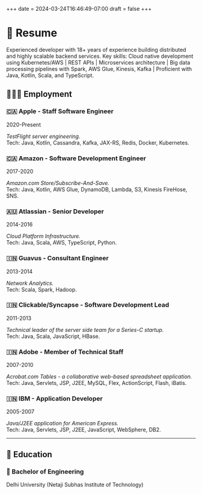 +++
date = 2024-03-24T16:46:49-07:00
draft = false
+++

# 📝 Resume

Experienced developer with 18+ years of experience building distributed and highly scalable backend services. Key skills: Cloud native development using Kubernetes/AWS | REST APIs | Microservices architecture | Big data processing pipelines with Spark, AWS Glue, Kinesis, Kafka | Proficient with Java, Kotlin, Scala, and TypeScript.

## 🧑🏻‍💻 Employment

### 🇨🇦 Apple - Staff Software Engineer  
2020-Present

_TestFlight server engineering._  
Tech: Java, Kotlin, Cassandra, Kafka, JAX-RS, Redis, Docker, Kubernetes.

### 🇨🇦 Amazon - Software Development Engineer
2017-2020

_Amazon.com Store/Subscribe-And-Save._  
Tech: Java, Kotlin, AWS Glue, DynamoDB, Lambda, S3, Kinesis FireHose, SNS.

### 🇦🇺 Atlassian - Senior Developer
2014-2016

_Cloud Platform Infrastructure._  
Tech: Java, Scala, AWS, TypeScript, Python.

### 🇮🇳 Guavus - Consultant Engineer
2013-2014

_Network Analytics._  
Tech: Scala, Spark, Hadoop.

### 🇮🇳 Clickable/Syncapse - Software Development Lead
2011-2013

_Technical leader of the server side team for a Series-C startup._  
Tech: Java, Scala, JavaScript, HBase.

### 🇮🇳 Adobe - Member of Technical Staff
2007-2010

_Acrobat.com Tables - a collaborative web-based spreadsheet application._  
Tech: Java, Servlets, JSP, J2EE, MySQL, Flex, ActionScript, Flash, iBatis.

### 🇮🇳 IBM - Application Developer
2005-2007

_Java/J2EE application for American Express._  
Tech: Java, Servlets, JSP, J2EE, JavaScript, WebSphere, DB2. 

----------

## 📜 Education

### 🏫 Bachelor of Engineering

Delhi University (Netaji Subhas Institute of Technology)
